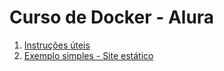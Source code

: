 # **Curso de Docker - Alura**

1. [Instruções úteis](./sections/useful-instructions.md)
2. [Exemplo simples - Site estático](./sections/static-site.md)

